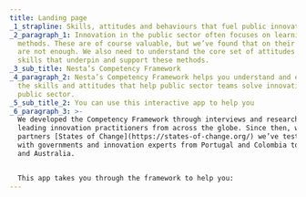 ```yaml
---
title: Landing page
_1_strapline: Skills, attitudes and behaviours that fuel public innovation
_2_paragraph_1: Innovation in the public sector often focuses on learning new
  methods. These are of course valuable, but we’ve found that on their own they
  are not enough. We also need to understand the core set of attitudes and
  skills that underpin and support these methods.
_3_sub_title: Nesta’s Competency Framework
_4_paragraph_2: Nesta’s Competency Framework helps you understand and explore
  the skills and attitudes that help public sector teams solve innovation in the
  public sector.
_5_sub_title_2: You can use this interactive app to help you
_6_paragraph_3: >-
  We developed the Competency Framework through interviews and research with
  leading innovation practitioners from across the globe. Since then, with our
  partners [States of Change](https://states-of-change.org/) we’ve tested it
  with governments and innovation experts from Portugal and Colombia to Canada
  and Australia.


  This app takes you through the framework to help you:
---
```

